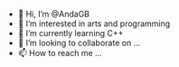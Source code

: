 - 👋 Hi, I’m @AndaGB
- 👀 I’m interested in arts and programming
- 🌱 I’m currently learning C++
- 💞️ I’m looking to collaborate on ...
- 📫 How to reach me ...

<!---
AndaGB/AndaGB is a ✨ special ✨ repository because its `README.md` (this file) appears on your GitHub profile.
You can click the Preview link to take a look at your changes.
--->
